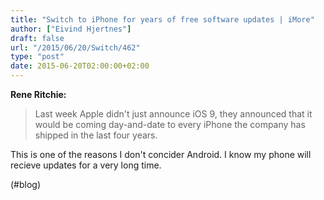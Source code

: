 ```yaml
---
title: "Switch to iPhone for years of free software updates | iMore"
author: ["Eivind Hjertnes"]
draft: false
url: "/2015/06/20/Switch/462"
type: "post"
date: 2015-06-20T02:00:00+02:00
---
```


**Rene Ritchie:**

> Last week Apple didn't just announce iOS 9, they announced that it
> would be coming day-and-date to every iPhone the company has shipped
> in the last four years.

This is one of the reasons I don't concider Android. I know my phone
will recieve updates for a very long time.

(#blog)
